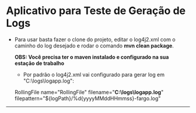 # Aplicativo para Teste de Geração de Logs

- Para usar basta fazer o clone do projeto, editar o log4j2.xml com o caminho do log desejado e rodar o comando **mvn clean package**. <p>
 **OBS: Você precisa ter o maven instalado e configurado na sua estação de trabalho**

   - Por padrão o log4j2.xml vai configurado para gerar log em "C:\logs\logapp.log":
	
	RollingFile name="RollingFile" filename="**C:\logs\logapp.log**" filepattern="${logPath}/%d{yyyyMMddHHmmss}-fargo.log" 
----------

